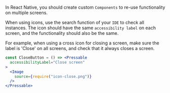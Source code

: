 In React Native, you should create custom `Components` to re-use functionality on multiple screens.

When using icons, use the search function of your `IDE` to check all instances. The icon should have the same `accessibility label` on each screen, and the functionality should also be the same.

For example, when using a cross icon for closing a screen, make sure the label is 'Close' on all screens, and check that it always closes a screen.

```jsx
const CloseButton = () => <Pressable
  accessibilityLabel="Close screen"
>
  <Image
    source={require("icon-close.png")}
  />
</Pressable>
```
